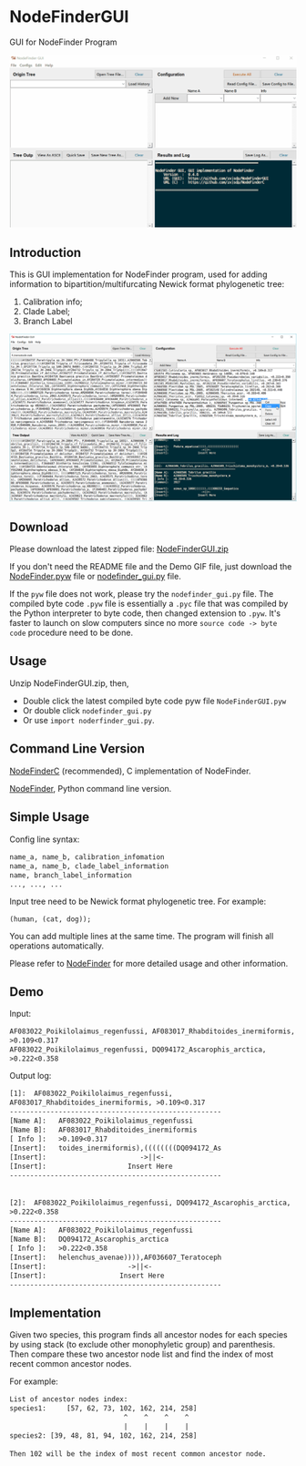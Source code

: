 NodeFinderGUI
=============
GUI for NodeFinder Program

![NodeFinderGUI Demo](./data/NodeFinderGUI_Demo.gif)

Introduction
------------

This is GUI implementation  for NodeFinder program, used for adding information to
bipartition/multifurcating Newick format phylogenetic tree:

1. Calibration info;
2. Clade Label;
3. Branch Label

![Screenshot](./data/NodeFinderGUI_v0.4.6.png)

Download
--------

Please download the latest zipped file: [NodeFinderGUI.zip](https://raw.githubusercontent.com/zxjsdp/NodeFinderGUI-Downloads/master/NodeFinderGUI.zip)

If you don't need the README file and the Demo GIF file, just download the [NodeFinder.pyw](https://raw.githubusercontent.com/zxjsdp/NodeFinderGUI-Downloads/master/NodeFinderGUI.pyw) file or [nodefinder_gui.py](https://raw.githubusercontent.com/zxjsdp/NodeFinderGUI/tree/master/nodefinder_gui/nodefinder_gui.py) file.

If the `pyw` file does not work, please try the `nodefinder_gui.py` file. The compiled byte code `.pyw` file is essentially a `.pyc` file that was compiled by the Python interpreter to byte code, then changed extension to `.pyw`. It's faster to launch on slow computers since no more `source code -> byte code` procedure need to be done.

Usage
-----

Unzip NodeFinderGUI.zip, then,

- Double click the latest compiled byte code pyw file `NodeFinderGUI.pyw`
- Or double click `nodefinder_gui.py`
- Or use `import noderfinder_gui.py`.

Command Line Version
--------------------
[NodeFinderC](https://github.com/zxjsdp/nodefinderc) (recommended), C implementation of NodeFinder.

[NodeFinder](https://github.com/zxjsdp/NodeFinder), Python command line version.


Simple Usage
------------

Config line syntax:

    name_a, name_b, calibration_infomation
    name_a, name_b, clade_label_information
    name, branch_label_information
    ..., ..., ...

Input tree need to be Newick format phylogenetic tree. For example:

    (human, (cat, dog));

You can add multiple lines at the same time. The program will finish all
operations automatically.

Please refer to [NodeFinder](https://github.com/zxjsdp/NodeFinder) for more detailed
usage and other information.


Demo
----

Input:
    
    AF083022_Poikilolaimus_regenfussi, AF083017_Rhabditoides_inermiformis, >0.109<0.317
    AF083022_Poikilolaimus_regenfussi, DQ094172_Ascarophis_arctica, >0.222<0.358

Output log:

    [1]:  AF083022_Poikilolaimus_regenfussi, AF083017_Rhabditoides_inermiformis, >0.109<0.317
    ----------------------------------------------------
    [Name A]:   AF083022_Poikilolaimus_regenfussi
    [Name B]:   AF083017_Rhabditoides_inermiformis
    [ Info ]:   >0.109<0.317
    [Insert]:   toides_inermiformis),((((((((DQ094172_As
    [Insert]:                       ->||<-                  
    [Insert]:                    Insert Here               
    ----------------------------------------------------


    [2]:  AF083022_Poikilolaimus_regenfussi, DQ094172_Ascarophis_arctica, >0.222<0.358
    ----------------------------------------------------
    [Name A]:   AF083022_Poikilolaimus_regenfussi
    [Name B]:   DQ094172_Ascarophis_arctica
    [ Info ]:   >0.222<0.358
    [Insert]:   helenchus_avenae)))),AF036607_Teratoceph
    [Insert]:                    ->||<-                  
    [Insert]:                  Insert Here               
    ----------------------------------------------------


Implementation
--------------

Given two species, this program finds all ancestor nodes for each species by
using stack (to exclude other monophyletic group) and parenthesis. Then compare
these two ancestor node list and find the index of most recent common
ancestor nodes. 

For example:

    List of ancestor nodes index:
    species1:     [57, 62, 73, 102, 162, 214, 258]
                                ^    ^    ^    ^
                                |    |    |    |
    species2: [39, 48, 81, 94, 102, 162, 214, 258]

    Then 102 will be the index of most recent common ancestor node.

